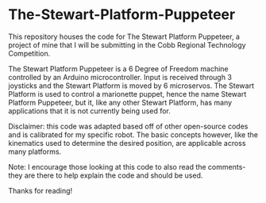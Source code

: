 # The-Stewart-Platform-Puppeteer
This repository houses the code for The Stewart Platform Puppeteer, a project of mine that I will be submitting in the Cobb Regional Technology Competition.

The Stewart Platform Puppeteer is a 6 Degree of Freedom machine controlled by an Arduino microcontroller. Input is received through 3 joysticks and the Stewart Platform is moved by 6 microservos. The Stewart Platform is used to control a marionette puppet, hence the name Stewart Platform Puppeteer, but it, like any other Stewart Platform, has many applications that it is not currently being used for.

Disclaimer: this code was adapted based off of other open-source codes and is calibrated for my specific robot. The basic concepts however, like the kinematics used to determine the desired position, are applicable across many platforms.

Note: I encourage those looking at this code to also read the comments- they are there to help explain the code and should be used. 

Thanks for reading!
